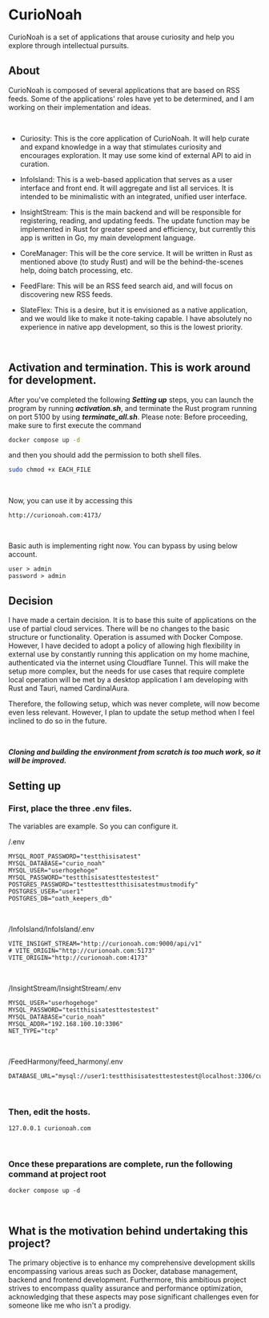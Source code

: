 # CurioNoah
CurioNoah is a set of applications that arouse curiosity and help you explore through intellectual pursuits.

## About

CurioNoah is composed of several applications that are based on RSS feeds. Some of the applications' roles have yet to be determined, and I am working on their implementation and ideas.

<br/>

- Curiosity: This is the core application of CurioNoah. It will help curate and expand knowledge in a way that stimulates curiosity and encourages exploration. It may use some kind of external API to aid in curation.

- InfoIsland: This is a web-based application that serves as a user interface and front end. It will aggregate and list all services. It is intended to be minimalistic with an integrated, unified user interface.
- InsightStream: This is the main backend and will be responsible for registering, reading, and updating feeds. The update function may be implemented in Rust for greater speed and efficiency, but currently this app is written in Go, my main development language.
- CoreManager: This will be the core service. It will be written in Rust as mentioned above (to study Rust) and will be the behind-the-scenes help, doing batch processing, etc.
- FeedFlare: This will be an RSS feed search aid, and will focus on discovering new RSS feeds.
- SlateFlex: This is a desire, but it is envisioned as a native application, and we would like to make it note-taking capable. I have absolutely no experience in native app development, so this is the lowest priority.

<br/>

## Activation and termination. This is work around for development.

After you've completed the following ***Setting up*** steps, you can launch the program by running ***activation.sh***, and terminate the Rust program running on port 5100 by using ***terminate_all.sh***. Please note: Before proceeding, make sure to first execute the command 
```sh
docker compose up -d
```
and then you should add the permission 
to both shell files.

```bash
sudo chmod +x EACH_FILE
```
<br/>

Now, you can use it by accessing this

```url
http://curionoah.com:4173/
```

<br />

Basic auth is implementing right now.
You can bypass by using below account.

```
user > admin
password > admin
```


## Decision

I have made a certain decision. It is to base this suite of applications on the use of partial cloud services. There will be no changes to the basic structure or functionality. Operation is assumed with Docker Compose. However, I have decided to adopt a policy of allowing high flexibility in external use by constantly running this application on my home machine, authenticated via the internet using Cloudflare Tunnel. This will make the setup more complex, but the needs for use cases that require complete local operation will be met by a desktop application I am developing with Rust and Tauri, named CardinalAura.

Therefore, the following setup, which was never complete, will now become even less relevant. However, I plan to update the setup method when I feel inclined to do so in the future.

<br/>

***Cloning and building the environment from scratch is too much work, so it will be improved.***

## Setting up

### First, place the three .env files.
The variables are example. So you can configure it.

/.env

```
MYSQL_ROOT_PASSWORD="testthisisatest"
MYSQL_DATABASE="curio_noah"
MYSQL_USER="userhogehoge"
MYSQL_PASSWORD="testthisisatesttestestest"
POSTGRES_PASSWORD="testtesttestthisisatestmustmodify"
POSTGRES_USER="user1"
POSTGRES_DB="oath_keepers_db"
```


<br/>

/InfoIsland/InfoIsland/.env

```
VITE_INSIGHT_STREAM="http://curionoah.com:9000/api/v1"
# VITE_ORIGIN="http://curionoah.com:5173"
VITE_ORIGIN="http://curionoah.com:4173"
```

<br/>

/InsightStream/InsightStream/.env


```
MYSQL_USER="userhogehoge"
MYSQL_PASSWORD="testthisisatesttestestest"
MYSQL_DATABASE="curio_noah"
MYSQL_ADDR="192.168.100.10:3306"
NET_TYPE="tcp"
```

<br/>

/FeedHarmony/feed_harmony/.env

```
DATABASE_URL="mysql://user1:testthisisatesttestestest@localhost:3306/curio_noah"
```

<br/>

### Then, edit the hosts.

```
127.0.0.1 curionoah.com
```

<br/>

### Once these preparations are complete, run the following command at project root


```
docker compose up -d
```


<br/>


## What is the motivation behind undertaking this project? 

The primary objective is to enhance my comprehensive development skills encompassing various areas such as Docker, database management, backend and frontend development. Furthermore, this ambitious project strives to encompass quality assurance and performance optimization, acknowledging that these aspects may pose significant challenges even for someone like me who isn't a prodigy.

<br>
